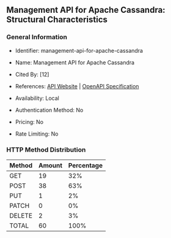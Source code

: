 ## Management API for Apache Cassandra: Structural Characteristics

### General Information

- Identifier: management-api-for-apache-cassandra

- Name: Management API for Apache Cassandra

- Cited By: [12]

- References: [API Website](https://github.com/k8ssandra/management-api-for-apache-cassandra) | [OpenAPI Specification](https://raw.githubusercontent.com/k8ssandra/management-api-for-apache-cassandra/master/management-api-server/doc/openapi.json)

- Availability: Local

- Authentication Method: No

- Pricing: No

- Rate Limiting: No

### HTTP Method Distribution

| Method | Amount | Percentage |
|--------|--------|------------|
| GET | 19 | 32% |
| POST | 38 | 63% |
| PUT | 1 | 2% |
| PATCH | 0 | 0% |
| DELETE | 2 | 3% |
| TOTAL | 60 | 100% |
